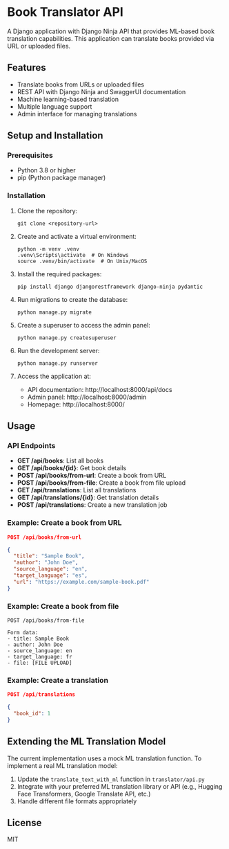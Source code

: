 # Book Translator API

A Django application with Django Ninja API that provides ML-based book translation capabilities. This application can translate books provided via URL or uploaded files.

## Features

- Translate books from URLs or uploaded files
- REST API with Django Ninja and SwaggerUI documentation
- Machine learning-based translation
- Multiple language support
- Admin interface for managing translations

## Setup and Installation

### Prerequisites

- Python 3.8 or higher
- pip (Python package manager)

### Installation

1. Clone the repository:
   ```
   git clone <repository-url>
   ```

2. Create and activate a virtual environment:
   ```
   python -m venv .venv
   .venv\Scripts\activate  # On Windows
   source .venv/bin/activate  # On Unix/MacOS
   ```

3. Install the required packages:
   ```
   pip install django djangorestframework django-ninja pydantic
   ```

4. Run migrations to create the database:
   ```
   python manage.py migrate
   ```

5. Create a superuser to access the admin panel:
   ```
   python manage.py createsuperuser
   ```

6. Run the development server:
   ```
   python manage.py runserver
   ```

7. Access the application at:
   - API documentation: http://localhost:8000/api/docs
   - Admin panel: http://localhost:8000/admin
   - Homepage: http://localhost:8000/

## Usage

### API Endpoints

- **GET /api/books**: List all books
- **GET /api/books/{id}**: Get book details
- **POST /api/books/from-url**: Create a book from URL
- **POST /api/books/from-file**: Create a book from file upload
- **GET /api/translations**: List all translations
- **GET /api/translations/{id}**: Get translation details
- **POST /api/translations**: Create a new translation job

### Example: Create a book from URL

```json
POST /api/books/from-url

{
  "title": "Sample Book",
  "author": "John Doe",
  "source_language": "en",
  "target_language": "es",
  "url": "https://example.com/sample-book.pdf"
}
```

### Example: Create a book from file

```
POST /api/books/from-file

Form data:
- title: Sample Book
- author: John Doe
- source_language: en
- target_language: fr
- file: [FILE UPLOAD]
```

### Example: Create a translation

```json
POST /api/translations

{
  "book_id": 1
}
```

## Extending the ML Translation Model

The current implementation uses a mock ML translation function. To implement a real ML translation model:

1. Update the `translate_text_with_ml` function in `translator/api.py`
2. Integrate with your preferred ML translation library or API (e.g., Hugging Face Transformers, Google Translate API, etc.)
3. Handle different file formats appropriately

## License

MIT